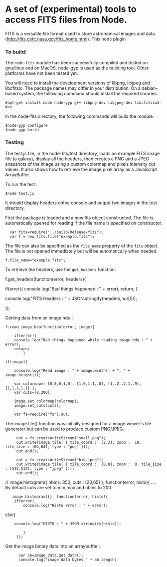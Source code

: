 A set of (experimental) tools to access FITS files from Node.
=========

FITS is a versatile file format used to store astronomical images and data (http://fits.gsfc.nasa.gov/fits_home.html). This node plugin 

### To build:

The `node-fits` module has been successfully compiled and tested on gnu/linux and on MacOS. node-gyp is used as the building tool. Other platforms have not been tested yet.

You will need to install the development versions of libpng, libjpeg and libcfitsio. The package names may differ in your distribution. On a debian-based system, the following command should install the required libraries.

    #apt-get install node node-gyp g++ libpng-dev libjpeg-dev libcfitsio3-dev 
   
In the node-fits directory, the following commands will build the module:

    $node-gyp configure
    $node-gyp build
    

### Testing

The test.js file, in the node-fits/test directory, loads an example FITS image file (a galaxy), display all the headers, then creates a PNG and a JPEG snapshots of the image using a custom colormap and pixels intensity cut values. It also shows how to retrieve the image pixel array as a JavaScript ArrayBuffer.

To run the test : 

    $node test.js

It should display headers onthe console and output two images in the test directory.

    
First the package is loaded and a new fits object constructed. The file is automatically opened for reading if the file name is specified on constructor.

      var fits=require("../build/Release/fits");
      var f = new fits.file("example.fits"); 


The file can also be specified as the `file_name` property of the `fits` object. The file is not opened immediately but will be automatically when needed.


    f.file_name="example.fits";


To retrieve the headers, use the `get_headers` function. 

f.get_headers(function(error, headers){
  
  if(error){
    console.log("Bad things happened : " + error);
    return;
  }

  console.log("FITS Headers : " + JSON.stringify(headers,null,5));
  
});


Getting data from an image hdu : 


	f.read_image_hdu(function(error, image){
    	
	    if(error){
	    console.log("Bad things happened while reading image hdu : " + error);
	    return;
    	    }
    
	if(image){

		console.log("Read image : " + image.width() + ", " + image.height()); 
	
		var colormap=[ [0,0,0,1,0], [1,0,1,1,.8], [1,.2,.2,1,.9], [1,1,1,1,1] ];
		var cuts=[0,200];
	
		image.set_colormap(colormap);
		image.set_cuts(cuts);
	
		var fs=require("fs"),out;

The image.tile() function was initially designed for a image viewer's tile generator but can be used to produce custom PNG/JPEG.


		 out = fs.createWriteStream("small.png");
		 out.write(image.tile( { tile_coord :  [2,3], zoom :  10, tile_size : [64,64], type : "png" }));
		 out.end();

		 out = fs.createWriteStream("big.jpeg");
		 out.write(image.tile( { tile_coord :  [0,0], zoom :  0, tile_size : [512,512], type : "jpeg" }));
		 out.end();
	
//	image.histogram({ nbins: 350, cuts : [23,65] }, function(error, histo){ .... 
By default cuts are set to min,max and nbins to 200

	   image.histogram({}, function(error, histo){ 
	   	if(error)
			console.log("Histo error : " + error);
else{
		
		console.log("HISTO : " + JSON.stringify(histo));
		
	     	}
	     });
	
Get the image binary data into an arraybuffer :

	      var ab=image_data.get_data();
	      console.log("image data bytes " + ab.length);

	


```
